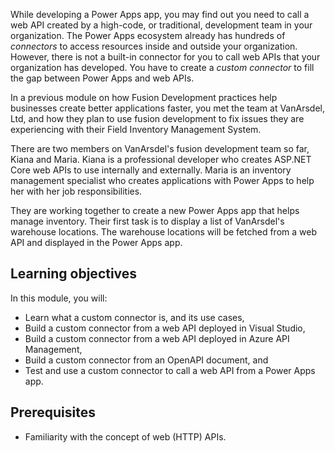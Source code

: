 While developing a Power Apps app, you may find out you need to call a web API created by a high-code, or traditional, development team in your organization. The Power Apps ecosystem already has hundreds of *connectors* to access resources inside and outside your organization. However, there is not a built-in connector for you to call web APIs that your organization has developed. You have to create a *custom connector* to fill the gap between Power Apps and web APIs.

In a previous module on how Fusion Development practices help businesses create better applications faster, you met the team at VanArsdel, Ltd, and how they plan to use fusion development to fix issues they are experiencing with their Field Inventory Management System.

There are two members on VanArsdel's fusion development team so far, Kiana and Maria. Kiana is a professional developer who creates ASP.NET Core web APIs to use internally and externally. Maria is an inventory management specialist who creates applications with Power Apps to help her with her job responsibilities.

They are working together to create a new Power Apps app that helps manage inventory. Their first task is to display a list of VanArsdel's warehouse locations. The warehouse locations will be fetched from a web API and displayed in the Power Apps app.


## Learning objectives ##

In this module, you will:

* Learn what a custom connector is, and its use cases,
* Build a custom connector from a web API deployed in Visual Studio,
* Build a custom connector from a web API deployed in Azure API Management,
* Build a custom connector from an OpenAPI document, and
* Test and use a custom connector to call a web API from a Power Apps app.


## Prerequisites ##

* Familiarity with the concept of web (HTTP) APIs.
